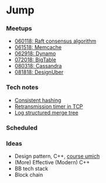 # Jump

### Meetups

* [060118: Raft consensus algorithm](meetup/180601-raft)
* [061518: Memcache](meetup/180615-memcache)
* [062918: Dynamo](meetup/180629-dynamo)
* [072018: BigTable](meetup/180720-bigtable)
* [080318: Cassandra](meetup/180803-cassandra)
* [081818: DesignUber](meetup/180818-uber)

### Tech notes

* [Consistent hashing](notes/tech-note-consistent-hashing)
* [Retransmission timer in TCP](notes/tech-note-tcp-retranx-timer)
* [Log structured merge tree](notes/tech-note-log-structured-merge-tree)

### Scheduled

### Ideas

* Design pattern, C++, [course umich](http://umich.edu/~eecs381/)
* (More) Effective (Modern) C++
* BB tech stack
* Block chain
